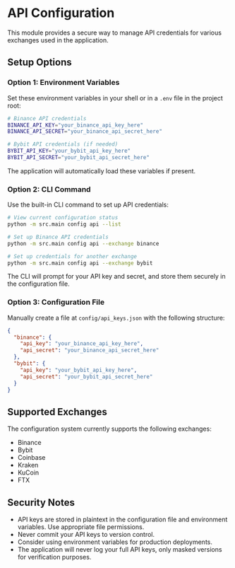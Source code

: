 # API Configuration

This module provides a secure way to manage API credentials for various exchanges used in the application.

## Setup Options

### Option 1: Environment Variables

Set these environment variables in your shell or in a `.env` file in the project root:

```bash
# Binance API credentials
BINANCE_API_KEY="your_binance_api_key_here"
BINANCE_API_SECRET="your_binance_api_secret_here"

# Bybit API credentials (if needed)
BYBIT_API_KEY="your_bybit_api_key_here"
BYBIT_API_SECRET="your_bybit_api_secret_here"
```

The application will automatically load these variables if present.

### Option 2: CLI Command

Use the built-in CLI command to set up API credentials:

```bash
# View current configuration status
python -m src.main config api --list

# Set up Binance API credentials
python -m src.main config api --exchange binance

# Set up credentials for another exchange
python -m src.main config api --exchange bybit
```

The CLI will prompt for your API key and secret, and store them securely in the configuration file.

### Option 3: Configuration File

Manually create a file at `config/api_keys.json` with the following structure:

```json
{
  "binance": {
    "api_key": "your_binance_api_key_here",
    "api_secret": "your_binance_api_secret_here"
  },
  "bybit": {
    "api_key": "your_bybit_api_key_here",
    "api_secret": "your_bybit_api_secret_here"
  }
}
```

## Supported Exchanges

The configuration system currently supports the following exchanges:

- Binance
- Bybit
- Coinbase
- Kraken
- KuCoin
- FTX

## Security Notes

- API keys are stored in plaintext in the configuration file and environment variables. Use appropriate file permissions.
- Never commit your API keys to version control.
- Consider using environment variables for production deployments.
- The application will never log your full API keys, only masked versions for verification purposes. 